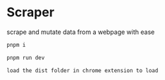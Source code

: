 # Scraper

scrape and mutate data from a webpage with ease

```bash
pnpm i
```

```bash
pnpm run dev
```

```bash
load the dist folder in chrome extension to load
```
